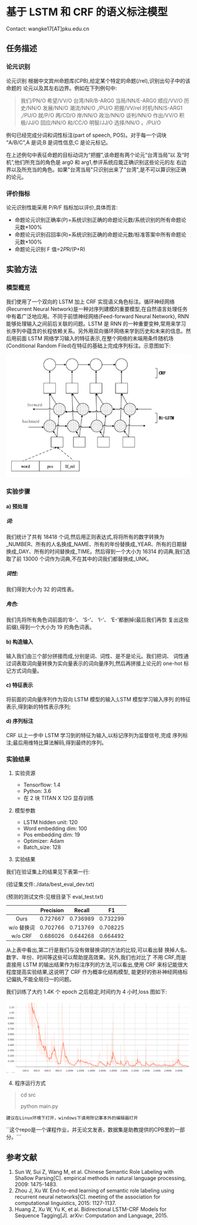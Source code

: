 # 基于 LSTM 和 CRF 的语义标注模型

Contact: wangke17[AT]pku.edu.cn

## 任务描述

### 论元识别

论元识别
根据中文宾州命题库(CPB),给定某个特定的命题(/rel),识别出句子中的该命题的
论元以及其左右边界。例如在下列例句中:

> 我们/PN/O 希望/VV/O 台湾/NR/B-ARG0 当局/NN/E-ARG0 顺应/VV/O 历史/NN/O
发展/NN/O 潮流/NN/O ,/PU/O 把握/VV/rel 时机/NN/S-ARG1 ,/PU/O 就/P/O
两/CD/O 岸/NN/O 政治/NN/O 谈判/NN/O 作出/VV/O 积极/JJ/O 回应/NN/O 和/CC/O
明智/JJ/O 选择/NN/O 。/PU/O

例句已经完成分词和词性标注(part of speech, POS)。对于每一个词块
“A/B/C”,A 是词;B 是词性信息;C 是论元标记。

在上述例句中表征命题的目标动词为“把握”,该命题有两个论元“台湾当局”以
及“时机”,他们所充当的角色是 arg0 和 arg1,参评系统应能正确识别这些论元的左
右边界以及所充当的角色。如果"台湾当局"只识别出来了"台湾",是不可以算识别正确
的论元。

### 评价指标

论元识别性能采用 P/R/F 指标加以评价,具体而言:

* 命题论元识别正确率(P)=系统识别正确的命题论元数/系统识别的所有命题论元数*100%
* 命题论元识别召回率(R)=系统识别正确的命题论元数/标准答案中所有命题论元数*100%
* 命题论元识别 F 值=2*P*R/(P+R)

## 实验方法

### 模型概览

我们使用了一个双向的 LSTM 加上 CRF 实现语义角色标注。循环神经网络(Recurrent Neural Network)是一种对序列建模的重要模型,在自然语言处理任务中有着广泛地应用。不同于前馈神经网络(Feed-forward Neural Network), RNN 能够处理输入之间前后关联的问题。LSTM 是 RNN 的一种重要变种,常用来学习长序列中蕴含的长程依赖关系。另外用双向循环网络来学到历史和未来的信息。然后用前面 LSTM 网络学习输入的特征表示,在整个网络的末端用条件随机场(Conditional Random Filed)在特征的基础上完成序列标注。示意图如下:

![模型图](./pic/pic1.png "模型图")

### 实验步骤

#### a) 预处理
##### 词:
我们统计了共有 18418 个词,然后用正则表达式,将将所有的数字转换为_NUMBER、所有的人名换成_NAME、所有的年份替换成_YEAR、所有的日期替换成_DAY、所有的时间替换成_TIME。然后得到一个大小为 16314 的词典,我们选取了前 13000 个词作为词典,不在其中的词我们都替换成_UNK。

##### 词性:
我们得到大小为 32 的词性表。

##### 角色:
我们先将所有角色词前面的‘B-’、
‘S-’、
‘I-’、
‘E-’都删掉(最后我们再恢
复出这些前缀),得到一个大小为 19 的角色词表。


#### b) 构造输入
输入我们由三个部分拼接而成,分别是词、词性、是不是论元。我们把词、
词性通过词表取词向量转换为实向量表示的词向量序列,然后再拼接上论元的
one-hot 标记方式词向量。
#### c) 特征表示
将前面的词向量序列作为双向 LSTM 模型的输入;LSTM 模型学习输入序列
的特征表示,得到新的特性表示序列;

#### d) 序列标注
CRF 以上一步中 LSTM 学习到的特征为输入,以标记序列为监督信号,完成
序列标注;最后用维特比算法解码,得到最终的序列。

### 实验结果

1. 实验资源
    * Tensorflow: 1.4
    * Python: 3.6
    * 在 2 块 TITAN X 12G 显存训练

2. 模型参数
	* LSTM hidden unit: 120
	* Word embedding dim: 100
	* Pos embedding dim: 19
	* Optimizer: Adam
	* Batch_size: 128

3. 实验结果

我们在验证集上的结果见下表第一行:

(验证集文件:./data/best_eval_dev.txt)

(预测的测试文件:见根目录下 eval_test.txt)

|   | Precision | Recall | F1 |
| :----: | :----: | :----: | :----: |
| Ours | 0.727667 | 0.736989 | 0.732299 |
| w/o 替换词 | 0.702766 | 0.713769 | 0.708225 |
| w/o CRF | 0.686026 | 0.644268 | 0.664492 |

从上表中看出,第二行是我们与没有做替换词的方法的比较,可以看出替
换掉人名、数字、年份、时间等这些可以帮助提高效果。另外,我们也对比了
不用 CRF,而是直接用 LSTM 的输出结果作为标注序列的方法,可以看出,使用 CRF 来标记能很大程度提高实验结果,这说明了 CRF 作为概率化结构模型,
能更好的弥补神经网络标记偏执,不能全局归一的问题。

我们训练了大约 1.4K 个 epoch 之后稳定,时间约为 4 小时,loss 图如下:

![learning cure](./pic/pic2.png)




4. 程序运行方式

> cd src
> 
> python main.py

```建议在Linux环境下打开，windows下请用除记事本外的编辑器打开```

``这个repo是一个课程作业，并无论文发表，数据集是助教提供的CPB里的一部分。```


## 参考文献
1. Sun W, Sui Z, Wang M, et al. Chinese Semantic Role Labeling with Shallow
Parsing[C]. empirical methods in natural language processing, 2009: 1475-1483.
2. Zhou J, Xu W. End-to-end learning of semantic role labeling using recurrent
neural networks[C]. meeting of the association for computational linguistics,
2015: 1127-1137.
3. Huang Z, Xu W, Yu K, et al. Bidirectional LSTM-CRF Models for Sequence
Tagging[J]. arXiv: Computation and Language, 2015.





